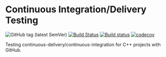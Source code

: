 # Continuous Integration/Delivery Testing

![GitHub tag (latest SemVer)](https://img.shields.io/github/v/tag/WesToleman/CI-CD-tests?sort=semver)
[![Build Status](https://travis-ci.com/WesToleman/CI-CD-tests.svg?branch=master)](https://travis-ci.com/WesToleman/CI-CD-tests)
[![Build status](https://ci.appveyor.com/api/projects/status/440duv07ut7tfhqc/branch/master?svg=true)](https://ci.appveyor.com/project/WesToleman/ci-cd-tests/branch/master)
[![codecov](https://codecov.io/gh/WesToleman/CI-CD-Tests/branch/master/graph/badge.svg)](https://codecov.io/gh/WesToleman/CI-CD-Tests)

Testing continuous-delivery/continuous-integration for C++ projects with GitHub.
